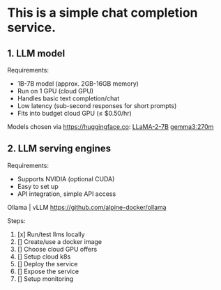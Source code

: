 # This is a simple chat completion service.

## 1. LLM model

Requirements:
- 1B-7B model (approx. 2GB-16GB memory)
- Run on 1 GPU (cloud GPU)
- Handles basic text completion/chat
- Low latency (sub-second responses for short prompts)
- Fits into budget cloud GPU (≤ $0.50/hr)

Models chosen via https://huggingface.co:
[LLaMA-2-7B](https://huggingface.co/meta-llama/Llama-2-7b-chat-hf)
[gemma3:270m](https://huggingface.co/google/gemma-3-270m)

## 2. LLM serving engines

Requirements:
- Supports NVIDIA (optional CUDA)
- Easy to set up
- API integration, simple API access

Ollama | vLLM
https://github.com/alpine-docker/ollama

Steps:
1. [x] Run/test llms locally
2. [] Create/use a docker image
3. [] Choose cloud GPU offers
4. [] Setup cloud k8s
5. [] Deploy the service
6. [] Expose the service
7. [] Setup monitoring
